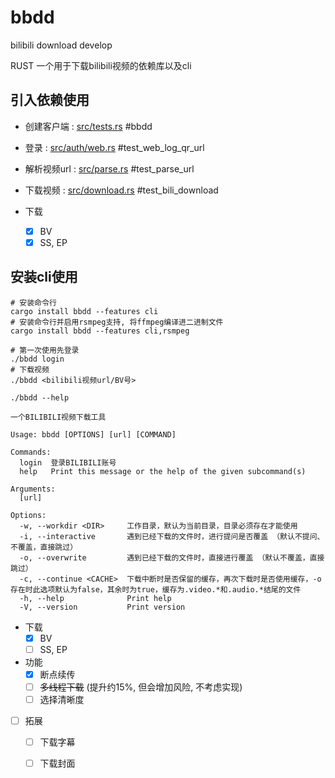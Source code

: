 bbdd
====

bilibili download develop

RUST 一个用于下载bilibili视频的依赖库以及cli

## 引入依赖使用

- 创建客户端 : [src/tests.rs](src/tests.rs)  #bbdd
- 登录 : [src/auth/web.rs](src/auth/web.rs)  #test_web_log_qr_url
- 解析视频url : [src/parse.rs](ssrc/parse.rs)  #test_parse_url
- 下载视频 : [src/download.rs](src/download.rs)  #test_bili_download

- 下载
  - [x] BV
  - [x] SS, EP

## 安装cli使用

```
# 安装命令行
cargo install bbdd --features cli
# 安装命令行并启用rsmpeg支持, 将ffmpeg编译进二进制文件
cargo install bbdd --features cli,rsmpeg
```

```shell
# 第一次使用先登录
./bbdd login
# 下载视频
./bbdd <bilibili视频url/BV号>
```

```shell 
./bbdd --help

一个BILIBILI视频下载工具

Usage: bbdd [OPTIONS] [url] [COMMAND]

Commands:
  login  登录BILIBILI账号
  help   Print this message or the help of the given subcommand(s)

Arguments:
  [url]  

Options:
  -w, --workdir <DIR>     工作目录，默认为当前目录，目录必须存在才能使用
  -i, --interactive       遇到已经下载的文件时，进行提问是否覆盖 （默认不提问、不覆盖，直接跳过）
  -o, --overwrite         遇到已经下载的文件时，直接进行覆盖 （默认不覆盖，直接跳过）
  -c, --continue <CACHE>  下载中断时是否保留的缓存，再次下载时是否使用缓存，-o存在时此选项默认为false，其余时为true，缓存为.video.*和.audio.*结尾的文件
  -h, --help              Print help
  -V, --version           Print version
```

- 下载
  - [x] BV
  - [ ] SS, EP
- 功能
  - [x] 断点续传
  - [ ] ~~多线程下载~~ (提升约15%, 但会增加风险, 不考虑实现)
  - [ ] 选择清晰度
- [ ] 拓展
  - [ ] 下载字幕
  - [ ] 下载封面


